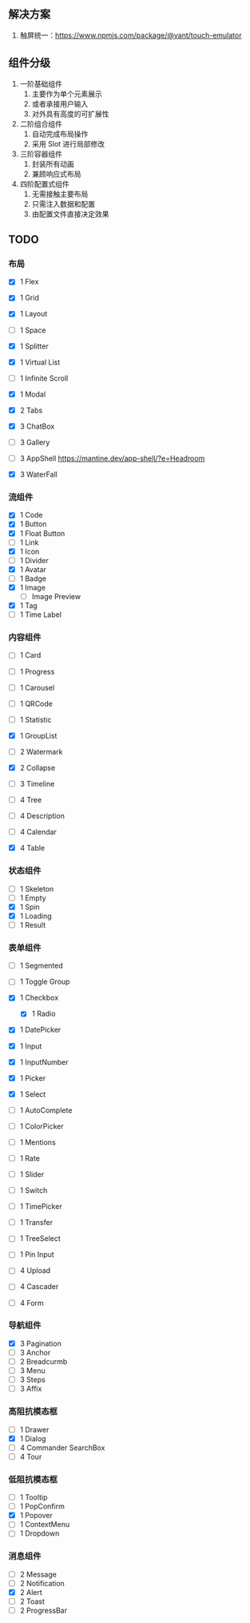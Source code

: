 ## 解决方案

1. 触屏统一：https://www.npmjs.com/package/@vant/touch-emulator

## 组件分级

1. 一阶基础组件
    1. 主要作为单个元素展示
    2. 或者承接用户输入
    3. 对外具有高度的可扩展性
2. 二阶组合组件
    1. 自动完成布局操作
    2. 采用 Slot 进行局部修改
3. 三阶容器组件
    1. 封装所有动画
    2. 兼顾响应式布局
4. 四阶配置式组件
    1. 无需接触主要布局
    2. 只需注入数据和配置
    3. 由配置文件直接决定效果

## TODO

### 布局

-   [x] 1 Flex
-   [x] 1 Grid
-   [x] 1 Layout
-   [ ] 1 Space
-   [x] 1 Splitter

-   [x] 1 Virtual List
-   [ ] 1 Infinite Scroll
-   [x] 1 Modal

-   [x] 2 Tabs
-   [x] 3 ChatBox
-   [ ] 3 Gallery
-   [ ] 3 AppShell https://mantine.dev/app-shell/?e=Headroom
-   [x] 3 WaterFall

### 流组件

-   [x] 1 Code
-   [x] 1 Button
-   [x] 1 Float Button
-   [ ] 1 Link
-   [x] 1 Icon
-   [ ] 1 Divider
-   [x] 1 Avatar
-   [ ] 1 Badge
-   [x] 1 Image
    -   [ ] Image Preview
-   [x] 1 Tag
-   [ ] 1 Time Label

### 内容组件

-   [ ] 1 Card
-   [ ] 1 Progress
-   [ ] 1 Carousel
-   [ ] 1 QRCode
-   [ ] 1 Statistic
-   [x] 1 GroupList
-   [ ] 2 Watermark

-   [x] 2 Collapse
-   [ ] 3 Timeline
-   [ ] 4 Tree
-   [ ] 4 Description
-   [ ] 4 Calendar
-   [x] 4 Table

### 状态组件

-   [ ] 1 Skeleton
-   [ ] 1 Empty
-   [x] 1 Spin
-   [x] 1 Loading
-   [ ] 1 Result

### 表单组件

-   [ ] 1 Segmented
-   [ ] 1 Toggle Group
-   [x] 1 Checkbox
    -   [x] 1 Radio
-   [x] 1 DatePicker
-   [x] 1 Input
-   [x] 1 InputNumber
-   [x] 1 Picker
-   [x] 1 Select

-   [ ] 1 AutoComplete
-   [ ] 1 ColorPicker
-   [ ] 1 Mentions
-   [ ] 1 Rate
-   [ ] 1 Slider
-   [ ] 1 Switch
-   [ ] 1 TimePicker
-   [ ] 1 Transfer
-   [ ] 1 TreeSelect
-   [ ] 1 Pin Input
-   [ ] 4 Upload
-   [ ] 4 Cascader
-   [ ] 4 Form

### 导航组件

-   [x] 3 Pagination
-   [ ] 3 Anchor
-   [ ] 2 Breadcurmb
-   [ ] 3 Menu
-   [ ] 3 Steps
-   [ ] 3 Affix

### 高阻抗模态框

-   [ ] 1 Drawer
-   [x] 1 Dialog
-   [ ] 4 Commander SearchBox
-   [ ] 4 Tour

### 低阻抗模态框

-   [ ] 1 Tooltip
-   [ ] 1 PopConfirm
-   [x] 1 Popover
-   [ ] 1 ContextMenu
-   [ ] 1 Dropdown

### 消息组件

-   [ ] 2 Message
-   [ ] 2 Notification
-   [x] 2 Alert
-   [ ] 2 Toast
-   [ ] 2 ProgressBar
